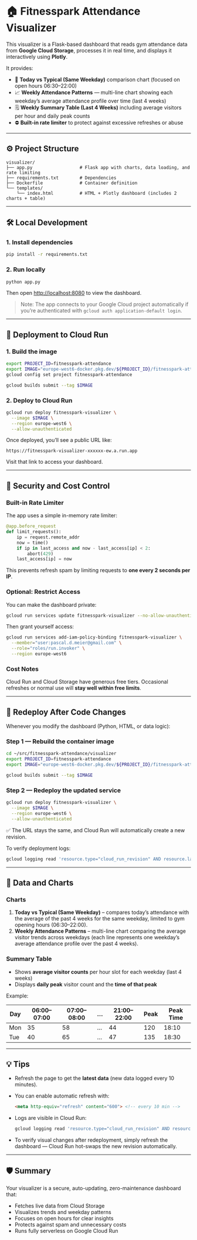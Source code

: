 # 🏠 Fitnesspark Attendance Visualizer

This visualizer is a Flask-based dashboard that reads gym attendance data from **Google Cloud Storage**, processes it in real time, and displays it interactively using **Plotly**.

It provides:

* 🔢 **Today vs Typical (Same Weekday)** comparison chart (focused on open hours 06:30–22:00)
* 📈 **Weekly Attendance Patterns** — multi-line chart showing each weekday’s average attendance profile over time (last 4 weeks)
* 🗒️ **Weekly Summary Table (Last 4 Weeks)** including average visitors per hour and daily peak counts
* ⛔ **Built-in rate limiter** to protect against excessive refreshes or abuse

---

## ⚙️ Project Structure

```
visualizer/
├── app.py                  # Flask app with charts, data loading, and rate limiting
├── requirements.txt        # Dependencies
├── Dockerfile              # Container definition
└── templates/
    └── index.html          # HTML + Plotly dashboard (includes 2 charts + table)
```

---

## 🛠️ Local Development

### 1. Install dependencies

```bash
pip install -r requirements.txt
```

### 2. Run locally

```bash
python app.py
```

Then open [http://localhost:8080](http://localhost:8080) to view the dashboard.

> Note: The app connects to your Google Cloud project automatically if you’re authenticated with `gcloud auth application-default login`.

---

## 🚀 Deployment to Cloud Run

### 1. Build the image

```bash
export PROJECT_ID=fitnesspark-attendance
export IMAGE="europe-west6-docker.pkg.dev/${PROJECT_ID}/fitnesspark-attendance/visualizer:latest"
gcloud config set project fitnesspark-attendance

gcloud builds submit --tag $IMAGE
```

### 2. Deploy to Cloud Run

```bash
gcloud run deploy fitnesspark-visualizer \
  --image $IMAGE \
  --region europe-west6 \
  --allow-unauthenticated
```

Once deployed, you’ll see a public URL like:

```
https://fitnesspark-visualizer-xxxxxx-ew.a.run.app
```

Visit that link to access your dashboard.

---

## 🔐 Security and Cost Control

### Built-in Rate Limiter

The app uses a simple in-memory rate limiter:

```python
@app.before_request
def limit_requests():
    ip = request.remote_addr
    now = time()
    if ip in last_access and now - last_access[ip] < 2:
        abort(429)
    last_access[ip] = now
```

This prevents refresh spam by limiting requests to **one every 2 seconds per IP**.

### Optional: Restrict Access

You can make the dashboard private:

```bash
gcloud run services update fitnesspark-visualizer --no-allow-unauthenticated
```

Then grant yourself access:

```bash
gcloud run services add-iam-policy-binding fitnesspark-visualizer \
  --member="user:pascal.d.meier@gmail.com" \
  --role="roles/run.invoker" \
  --region europe-west6
```

### Cost Notes

Cloud Run and Cloud Storage have generous free tiers. Occasional refreshes or normal use will **stay well within free limits**.

---

## 🔁 Redeploy After Code Changes

Whenever you modify the dashboard (Python, HTML, or data logic):

### Step 1 — Rebuild the container image

```bash
cd ~/src/fitnesspark-attendance/visualizer
export PROJECT_ID=fitnesspark-attendance
export IMAGE="europe-west6-docker.pkg.dev/${PROJECT_ID}/fitnesspark-attendance/visualizer:latest"

gcloud builds submit --tag $IMAGE
```

### Step 2 — Redeploy the updated service

```bash
gcloud run deploy fitnesspark-visualizer \
  --image $IMAGE \
  --region europe-west6 \
  --allow-unauthenticated
```

✅ The URL stays the same, and Cloud Run will automatically create a new revision.

To verify deployment logs:

```bash
gcloud logging read 'resource.type="cloud_run_revision" AND resource.labels.service_name="fitnesspark-visualizer"' --limit 50 --format="value(textPayload)"
```

---

## 🔢 Data and Charts

### Charts

1. **Today vs Typical (Same Weekday)** – compares today’s attendance with the average of the past 4 weeks for the same weekday, limited to gym opening hours (06:30–22:00).
2. **Weekly Attendance Patterns** – multi-line chart comparing the average visitor trends across weekdays (each line represents one weekday’s average attendance profile over the past 4 weeks).

### Summary Table

* Shows **average visitor counts** per hour slot for each weekday (last 4 weeks)
* Displays **daily peak** visitor count and the **time of that peak**

Example:

| Day | 06:00–07:00 | 07:00–08:00 | … | 21:00–22:00 | Peak | Peak Time  |
| --- | ----------- | ----------- | - | ----------- | ---- | ----- |
| Mon | 35          | 58          | … | 44          | 120  | 18:10 |
| Tue | 40          | 65          | … | 47          | 135  | 18:30 |

---

## 💡 Tips

* Refresh the page to get the **latest data** (new data logged every 10 minutes).
* You can enable automatic refresh with:

  ```html
  <meta http-equiv="refresh" content="600"> <!-- every 10 min -->
  ```
* Logs are visible in Cloud Run:

  ```bash
  gcloud logging read 'resource.type="cloud_run_revision" AND resource.labels.service_name="fitnesspark-visualizer"' --limit 50
  ```
* To verify visual changes after redeployment, simply refresh the dashboard — Cloud Run hot-swaps the new revision automatically.

---

## 🛡️ Summary

Your visualizer is a secure, auto-updating, zero-maintenance dashboard that:

* Fetches live data from Cloud Storage
* Visualizes trends and weekday patterns
* Focuses on open hours for clear insights
* Protects against spam and unnecessary costs
* Runs fully serverless on Google Cloud Run
